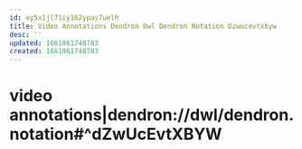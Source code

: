 ```yaml
---
id: ey5x1jl71iy162ypas7uelh
title: Video Annotations Dendron Dwl Dendron Notation Dzwucevtxbyw
desc: ''
updated: 1661861748783
created: 1661861748783
---
```


# video annotations|dendron://dwl/dendron.notation#^dZwUcEvtXBYW

